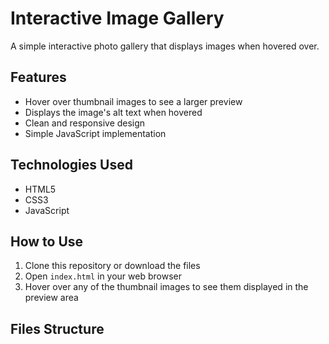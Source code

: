 # Interactive Image Gallery

A simple interactive photo gallery that displays images when hovered over.

## Features

- Hover over thumbnail images to see a larger preview
- Displays the image's alt text when hovered
- Clean and responsive design
- Simple JavaScript implementation

## Technologies Used

- HTML5
- CSS3
- JavaScript

## How to Use

1. Clone this repository or download the files
2. Open `index.html` in your web browser
3. Hover over any of the thumbnail images to see them displayed in the preview area

## Files Structure
